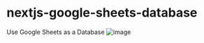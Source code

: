 # nextjs-google-sheets-database

Use Google Sheets as a Database
![image](https://user-images.githubusercontent.com/96425978/196023931-4680a666-0171-4ca7-a7a3-95f1c4a3a84c.png)
